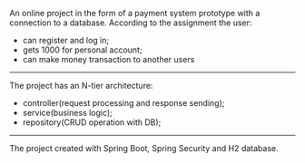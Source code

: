 An online project in the form of a payment system prototype with a connection 
to a database.
According to the assignment the user:
- can register and log in;
- gets 1000 for personal account;
- can make money transaction to another users
_____________________________________
The project has an N-tier architecture:
- controller(request processing and response sending);
- service(business logic);
- repository(CRUD operation with DB);
___________________________________
The project created with Spring Boot, Spring Security and H2 database.